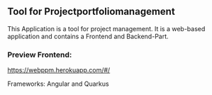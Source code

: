 ## Tool for Projectportfoliomanagement

This Application is a tool for project management. It is a web-based application and contains a Frontend and Backend-Part.

### Preview Frontend:

https://webppm.herokuapp.com/#/

Frameworks: Angular and Quarkus


